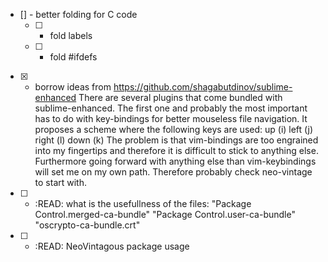 * [] - better folding for C code
	* [ ] - fold labels
	* [ ] - fold #ifdefs
* [x] - borrow ideas from https://github.com/shagabutdinov/sublime-enhanced
	There are several plugins that come bundled with sublime-enhanced. The first
	one and probably the most important has to do with key-bindings for better
	mouseless file navigation.
	It proposes a scheme where the following keys are used:
							up (i)
					left (j)	right (l)
							down (k)
	The problem is that vim-bindings are too engrained into my fingertips and
	therefore it is difficult to stick to anything else. Furthermore going
	forward with anything else than vim-keybindings will set me on my own path.
	Therefore probably check neo-vintage to start with.
* [ ] - :READ: what is the usefullness of the files:
			"Package Control.merged-ca-bundle"
			"Package Control.user-ca-bundle"
			"oscrypto-ca-bundle.crt"
* [ ] - :READ: NeoVintagous package usage